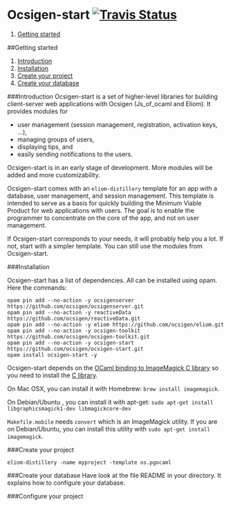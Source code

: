 # Ocsigen-start [![Travis Status][travis-img]][travis]

[travis]:      https://travis-ci.org/ocsigen/ocsigen-start/branches
[travis-img]:  https://img.shields.io/travis/ocsigen/ocsigen-start/master.svg?label=travis

1. [Getting started](#getting-started)

##<a id="getting-started"></a>Getting started
1. [Introduction](#introduction)
2. [Installation](#install)
3. [Create your project](#create-your-project)
4. [Create your database](#create-your-database)

###<a id="introduction"></a>Introduction
Ocsigen-start is a set of higher-level libraries for building
client-server web applications with Ocsigen (Js_of_ocaml and
Eliom). It provides modules for
* user management (session management, registration, activation keys, ...),
* managing groups of users,
* displaying tips, and
* easily sending notifications to the users.

Ocsigen-start is in an early stage of development. More modules will
be added and more customizability.

Ocsigen-start comes with an `eliom-distillery` template for an app
with a database, user management, and session management.  This
template is intended to serve as a basis for quickly building the
Minimum Viable Product for web applications with users. The goal is to
enable the programmer to concentrate on the core of the app, and not
on user management.

If Ocsigen-start corresponds to your needs, it will probably help you
a lot. If not, start with a simpler template. You can still use the
modules from Ocsigen-start.

###<a id="install"></a>Installation

Ocsigen-start has a list of dependencies. All can be installed using opam. Here the commands:
```
opam pin add --no-action -y ocsigenserver https://github.com/ocsigen/ocsigenserver.git
opam pin add --no-action -y reactiveData https://github.com/ocsigen/reactiveData.git
opam pin add --no-action -y eliom https://github.com/ocsigen/eliom.git
opam pin add --no-action -y ocsigen-toolkit https://github.com/ocsigen/ocsigen-toolkit.git
opam pin add --no-action -y ocsigen-start https://github.com/ocsigen/ocsigen-start.git
opam install ocsigen-start -y
```

Ocsigen-start depends on the [OCaml binding to ImageMagick C library](https://github.com/besport/ocaml-imagemagick) so you need to install the [C library](http://www.imagemagick.org/script/index.php).

On Mac OSX, you can install it with Homebrew: `brew install imagemagick`.

On Debian/Ubuntu , you can install it with apt-get: `sudo apt-get install libgraphicsmagick1-dev libmagickcore-dev`

`Makefile.mobile` needs `convert` which is an ImageMagick utility. If you are on Debian/Ubuntu, you can install this utility with `sudo apt-get install imagemagick`.

###<a id="create-your-project"></a>Create your project
```
eliom-distillery -name myproject -template os.pgocaml
```

###<a id="create-your-database"></a>Create your database
Have look at the file README in your directory.
It explains how to configure your database.

###<a id="configure-your-project"></a>Configure your project
